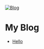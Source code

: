 [![Blog](https://img.shields.io/badge/link-blog-green)](https://handoing.github.io/)

# My Blog

* [Hello](https://handoing.github.io/blog/hello.html)